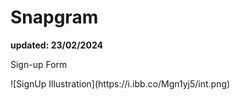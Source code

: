 # Snapgram
<b>updated: 23/02/2024</b>

<p>Sign-up Form</p>
![SignUp Illustration](https://i.ibb.co/Mgn1yj5/int.png)
